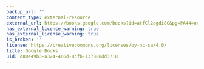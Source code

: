 ```yaml
---
backup_url: ''
content_type: external-resource
external_url: https://books.google.com/books?id=atfCl2agdi8C&pg=PA44=onepage#v=onepage&q&f=false
has_external_licence_warning: true
has_external_license_warning: true
is_broken: ''
license: https://creativecommons.org/licenses/by-nc-sa/4.0/
title: Google Books
uid: d80e49b3-a324-466d-8cfb-137888dd3718
---
```

